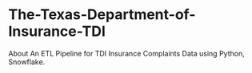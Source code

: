 # The-Texas-Department-of-Insurance-TDI
About An ETL Pipeline for TDI Insurance Complaints Data using Python, Snowflake.
